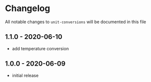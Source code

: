 # Changelog

All notable changes to `unit-conversions` will be documented in this file

## 1.1.0 - 2020-06-10

- add temperature conversion

## 1.0.0 - 2020-06-09

- initial release
